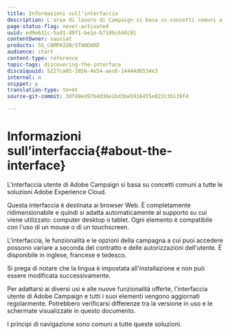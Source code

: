 ```yaml
---
title: Informazioni sull’interfaccia
description: L'area di lavoro di Campaign si basa su concetti comuni a tutte le soluzioni Adobe Experience Cloud.
page-status-flag: never-activated
uuid: ed9e631c-5ad1-49f1-be1e-b710bc64dc91
contentOwner: sauviat
products: SG_CAMPAIGN/STANDARD
audience: start
content-type: reference
topic-tags: discovering-the-interface
discoiquuid: 5227ca05-3856-4e54-aec6-14444d6534e3
internal: n
snippet: y
translation-type: tm+mt
source-git-commit: 3df49ed97b4d36e1bd3be5918455e022c3b139f4

---
```



# Informazioni sull’interfaccia{#about-the-interface}

L&#39;interfaccia utente di Adobe Campaign si basa su concetti comuni a tutte le soluzioni Adobe Experience Cloud.

Questa interfaccia è destinata ai browser Web. È completamente ridimensionabile e quindi si adatta automaticamente al supporto su cui viene utilizzato: computer desktop o tablet. Ogni elemento è compatibile con l&#39;uso di un mouse o di un touchscreen.

L&#39;interfaccia, le funzionalità e le opzioni della campagna a cui puoi accedere possono variare a seconda del contratto e delle autorizzazioni dell&#39;utente. È disponibile in inglese, francese e tedesco.

Si prega di notare che la lingua è impostata all&#39;installazione e non può essere modificata successivamente.

Per adattarsi ai diversi usi e alle nuove funzionalità offerte, l&#39;interfaccia utente di Adobe Campaign e tutti i suoi elementi vengono aggiornati regolarmente. Potrebbero verificarsi differenze tra la versione in uso e le schermate visualizzate in questo documento.

I principi di navigazione sono comuni a tutte queste soluzioni.
